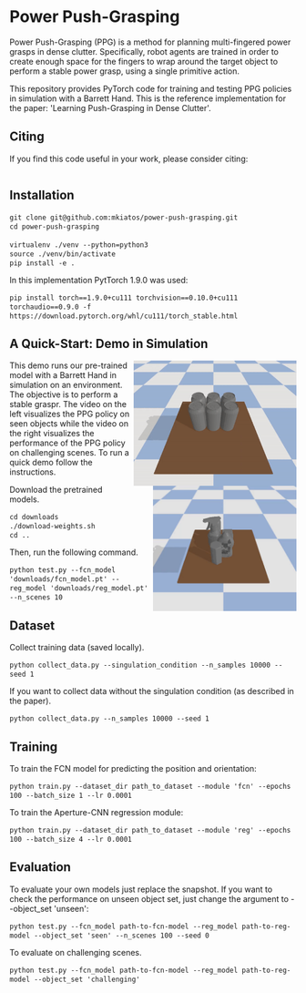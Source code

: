 # Power Push-Grasping

Power Push-Grasping (PPG) is a method for planning multi-fingered power grasps in dense clutter. Specifically, robot agents are trained in order to create enough space for the fingers to
wrap around the target object to perform a stable power grasp, using a single primitive action.

This repository provides PyTorch code for training and testing PPG policies in simulation with a Barrett Hand. This is the reference implementation for the paper: 'Learning Push-Grasping in Dense Clutter'.

## Citing
If you find this code useful in your work, please consider citing:
```shell

```

## Installation
```shell
git clone git@github.com:mkiatos/power-push-grasping.git
cd power-push-grasping

virtualenv ./venv --python=python3
source ./venv/bin/activate
pip install -e .
```

In this implementation PytTorch 1.9.0 was used:
```shell
pip install torch==1.9.0+cu111 torchvision==0.10.0+cu111 torchaudio==0.9.0 -f https://download.pytorch.org/whl/cu111/torch_stable.html
```

## A Quick-Start: Demo in Simulation
<img src="images/challenging.gif" height=220px align="right" />
<img src="images/sim1.gif" height=220px align="right" />

This demo runs our pre-trained model with a Barrett Hand in simulation on an environment. The objective is
to perform a stable graspr. The video on the left visualizes the PPG policy on seen objects while the video on the right
visualizes the performance of the PPG policy on challenging scenes. To run a quick demo follow the instructions.

Download the pretrained models.
```commandline
cd downloads
./download-weights.sh
cd ..
```

Then, run the following command.
```commandline
python test.py --fcn_model 'downloads/fcn_model.pt' --reg_model 'downloads/reg_model.pt' --n_scenes 10
```


## Dataset
Collect training data (saved locally).
```commandline
python collect_data.py --singulation_condition --n_samples 10000 --seed 1
```
If you want to collect data without the singulation condition (as described in the paper).
```commandline
python collect_data.py --n_samples 10000 --seed 1
```

## Training
To train the FCN model for predicting the position and orientation:
```commandline
python train.py --dataset_dir path_to_dataset --module 'fcn' --epochs 100 --batch_size 1 --lr 0.0001
```

To train the Aperture-CNN regression module:
```commandline
python train.py --dataset_dir path_to_dataset --module 'reg' --epochs 100 --batch_size 4 --lr 0.0001
```

## Evaluation
To evaluate your own models just replace the snapshot. If you want to check the performance on unseen object set, just change the argument to --object_set 'unseen':
```commandline
python test.py --fcn_model path-to-fcn-model --reg_model path-to-reg-model --object_set 'seen' --n_scenes 100 --seed 0
```

To evaluate on challenging scenes.
```commandline
python test.py --fcn_model path-to-fcn-model --reg_model path-to-reg-model --object_set 'challenging'
```